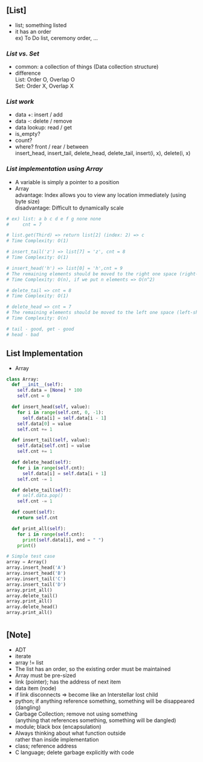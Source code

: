 ## [List]

- list; something listed
- it has an order <br/>
  ex) To Do list, ceremony order, ...

### _List vs. Set_

- common: a collection of things (Data collection structure)
- difference <br/>
  List: Order O, Overlap O <br/>
  Set: Order X, Overlap X

### _List work_

- data +: insert / add
- data -: delete / remove
- data lookup: read / get
- is_empty?
- count?
- where? front / rear / between <br/>
  insert_head, insert_tail, delete_head, delete_tail, insert(i, x), delete(i, x)

### _List implementation using Array_

- A variable is simply a pointer to a position
- Array <br/>
  advantage: Index allows you to view any location immediately (using byte size) <br/>
  disadvantage: Difficult to dynamically scale

```python
# ex) list: a b c d e f g none none
#     cnt = 7

# list.get(Third) => return list[2] (index: 2) => c
# Time Complexity: O(1)

# insert_tail('z') => list[7] = 'z', cnt = 8
# Time Complexity: O(1)

# insert_head('h') => list[0] = 'h',cnt = 9
# The remaining elements should be moved to the right one space (right-shifted by one)
# Time Complexity: O(n), if we put n elements => O(n^2)

# delete_tail => cnt = 8
# Time Complexity: O(1)

# delete_head => cnt = 7
# The remaining elements should be moved to the left one space (left-shifted by one)
# Time Complexity: O(n)

# tail - good, get - good
# head - bad
```

## List Implementation

- Array

```python
class Array:
  def __init__(self):
    self.data = [None] * 100
    self.cnt = 0

  def insert_head(self, value):
    for i in range(self.cnt, 0, -1):
      self.data[i] = self.data[i - 1]
    self.data[0] = value
    self.cnt += 1

  def insert_tail(self, value):
    self.data[self.cnt] = value
    self.cnt += 1

  def delete_head(self):
    for i in range(self.cnt):
      self.data[i] = self.data[i + 1]
    self.cnt -= 1

  def delete_tail(self):
    # self.data.pop()
    self.cnt -= 1

  def count(self):
    return self.cnt

  def print_all(self):
    for i in range(self.cnt):
      print(self.data[i], end = " ")
    print()

# Simple test case
array = Array()
array.insert_head('A')
array.insert_head('B')
array.insert_tail('C')
array.insert_tail('D')
array.print_all()
array.delete_tail()
array.print_all()
array.delete_head()
array.print_all()
```

#

## [Note]

- ADT
- iterate
- array != list
- The list has an order, so the existing order must be maintained
- Array must be pre-sized
- link (pointer); has the address of next item
- data item (node)
- if link disconnects => become like an Interstellar lost child
- python; if anything reference something, something will be disappeared (dangling)
- Garbage Collection; remove not using something <br/>
  (anything that references something, something will be dangled)
- module; black box (encapsulation)
- Always thinking about what function outside <br/>
  rather than inside implementation
- class; reference address
- C language; delete garbage explicitly with code
